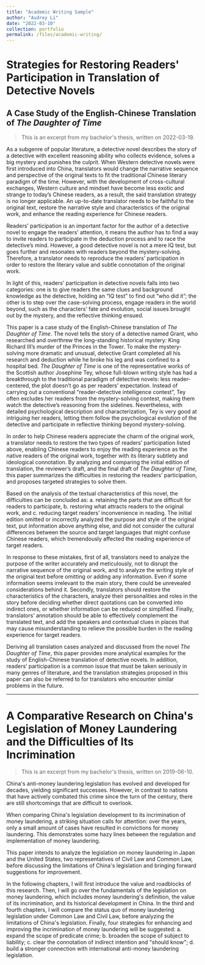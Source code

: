 ```yaml
---
title: "Academic Writing Sample"
author: "Audrey Li"
date: "2022-03-10" 
collection: portfolio
permalink: /files/academic-writing/
---
```


# Strategies for Restoring Readers' Participation in Translation of Detective Novels
## A Case Study of the English-Chinese Translation of *The Daughter of Time* 

> This is an excerpt from my bachelor's thesis, written on 2022-03-19. 

As a subgenre of popular literature, a detective novel describes the story of a detective with excellent reasoning ability who collects evidence, solves a big mystery and punishes the culprit. When Western detective novels were first introduced into China, translators would change the narrative sequence and perspective of the original texts to fit the traditional Chinese literary paradigm of the time. However, with the development of cross-cultural exchanges, Western culture and mindset have become less exotic and strange to today’s Chinese readers, as a result, the said translation strategy is no longer applicable. An up-to-date translator needs to be faithful to the original text, restore the narrative style and characteristics of the original work, and enhance the reading experience for Chinese readers. 

Readers’ participation is an important factor for the author of a detective novel to engage the readers’ attention, it means the author has to find a way to invite readers to participate in the deduction process and to race the detective’s mind. However, a good detective novel is not a mere IQ test, but goes further and resonates with readers beyond the mystery-solving. Therefore, a translator needs to reproduce the readers’ participation in order to restore the literary value and subtle connotation of the original work. 

In light of this, readers’ participation in detective novels falls into two categories: one is to give readers the same clues and background knowledge as the detective, holding an “IQ test” to find out “who did it”; the other is to step over the case-solving process, engage readers in the world beyond, such as the characters’ fate and evolution, social issues brought out by the mystery, and the reflective thinking ensued.

This paper is a case study of the English-Chinese translation of *The Daughter of Time*. The novel tells the story of a detective named Grant, who researched and overthrew the long-standing historical mystery: King Richard III’s murder of the Princes in the Tower. To make the mystery-solving more dramatic and unusual, detective Grant completed all his research and deduction while he broke his leg and was confined to a hospital bed. *The Daughter of Time* is one of the representative works of the Scottish author Josephine Tey, whose full-blown writing style has had a breakthrough to the traditional paradigm of detective novels: less reader-centered, the plot doesn’t go as per readers’ expectation. Instead of carrying out a conventional “reader-detective intelligence contest”, Tey often excludes her readers from the mystery-solving contest, making them watch the detective’s reasoning from the sidelines. Nevertheless, with detailed psychological description and characterization, Tey is very good at intriguing her readers, letting them follow the psychological evolution of the detective and participate in reflective thinking beyond mystery-solving. 

In order to help Chinese readers appreciate the charm of the original work, a translator needs to restore the two types of readers’ participation listed above, enabling Chinese readers to enjoy the reading experience as the native readers of the original work, together with its literary subtlety and ideological connotation. By analyzing and comparing the initial edition of translation, the reviewer’s draft, and the final draft of *The Daughter of Time*, this paper summarizes the difficulties in restoring the readers’ participation, and proposes targeted strategies to solve them. 

Based on the analysis of the textual characteristics of this novel, the difficulties can be concluded as: a. retaining the parts that are difficult for readers to participate, b. restoring what attracts readers to the original work, and c. reducing target readers’ inconvenience in reading. The initial edition omitted or incorrectly analyzed the purpose and style of the original text, put information above anything else, and did not consider the cultural differences between the source and target languages that might confuse Chinese readers, which tremendously affected the reading experience of target readers. 

In response to these mistakes, first of all, translators need to analyze the purpose of the writer accurately and meticulously, not to disrupt the narrative sequence of the original work, and to analyze the writing style of the original text before omitting or adding any information. Even if some information seems irrelevant to the main story, there could be unrevealed considerations behind it. Secondly, translators should restore the characteristics of the characters, analyze their personalities and roles in the story before deciding whether direct quotations can be converted into indirect ones, or whether information can be reduced or simplified. Finally, translators’ annotation should be able to effectively complement the translated text, and add the speakers and contextual clues in places that may cause misunderstanding to relieve the possible burden in the reading experience for target readers. 

Deriving all translation cases analyzed and discussed from the novel *The Daughter of Time*, this paper provides more analytical examples for the study of English-Chinese translation of detective novels. In addition, readers’ participation is a common issue that must be taken seriously in many genres of literature, and the translation strategies proposed in this paper can also be referred to for translators who encounter similar problems in the future.

---

# A Comparative Research on China's Legislation of Money Laundering and the Difficulties of Its Incrimination 

> This is an excerpt from my bachelor's thesis, written on 2019-06-10. 

China's anti-money laundering legislation has evolved and developed for decades, yielding significant successes. However, in contrast to nations that have actively combated this crime since the turn of the century, there are still shortcomings that are difficult to overlook. 

When comparing China's legislation development to its incrimination of money laundering, a striking situation calls for attention: over the years, only a small amount of cases have resulted in convictions for money laundering. This demonstrates some hazy lines between the regulation and implementation of money laundering. 

This paper intends to analyze the legislation on money laundering in Japan and the United States, two representatives of Civil Law and Common Law, before discussing the limitations of China's legislation and bringing forward suggestions for improvement. 

In the following chapters, I will first introduce the value and roadblocks of this research. Then, I will go over the fundamentals of the legislation on money laundering, which includes money laundering's definition, the value of its incrimination, and its historical development in China. In the third and fourth chapters, I will compare the status quo of money laundering legislation under Common Law and Civil Law, before analyzing the limitations of China's legislation. Finally, four strategies for enhancing and improving the incrimination of money laundering will be suggested: a. expand the scope of predicate crime; b. broaden the scope of subject to liability; c. clear the connotation of indirect intention and "should know"; d. build a stronger connection with international anti-money laundering legislation.